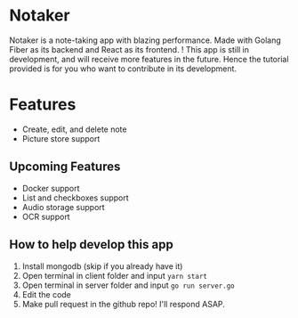 # Notaker

Notaker is a note-taking app with blazing performance. Made with Golang Fiber as its backend and React as its frontend. 
! This app is still in development, and will receive more features in the future. Hence the tutorial provided is for you who want to contribute in its development.


# Features

- Create, edit, and delete note
- Picture store support

## Upcoming Features

- Docker support
- List and checkboxes support
- Audio storage support
- OCR support

## How to help develop this app
1. Install mongodb (skip if you already have it)
2. Open terminal in client folder and input `yarn start`
3. Open terminal in server folder and input `go run server.go`
4. Edit the code
5. Make pull request in the github repo! I'll respond ASAP.
